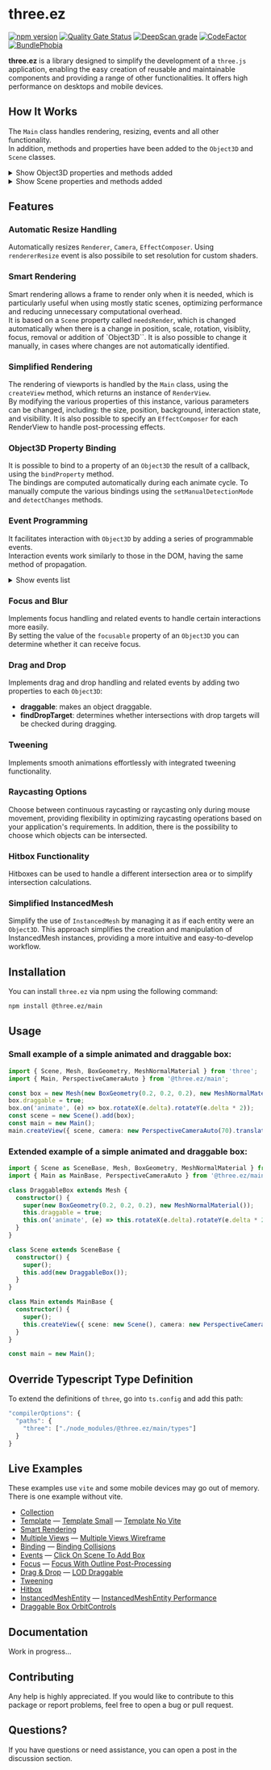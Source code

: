 # three.ez

[![npm version](https://badge.fury.io/js/@three.ez%2Fmain.svg)](https://badge.fury.io/js/@three.ez%2Fmain)
[![Quality Gate Status](https://sonarcloud.io/api/project_badges/measure?project=agargaro_three.ez&metric=alert_status)](https://sonarcloud.io/summary/new_code?id=agargaro_three.ez)
[![DeepScan grade](https://deepscan.io/api/teams/21196/projects/25445/branches/796375/badge/grade.svg)](https://deepscan.io/dashboard#view=project&tid=21196&pid=25445&bid=796375)
[![CodeFactor](https://www.codefactor.io/repository/github/agargaro/three.ez/badge)](https://www.codefactor.io/repository/github/agargaro/three.ez)
[![BundlePhobia](https://badgen.net/bundlephobia/min/@three.ez/main)](https://bundlephobia.com/package/@three.ez/main)

**three.ez** is a library designed to simplify the development of a `three.js` application, enabling the easy creation of reusable and maintainable components and providing a range of other functionalities.
It offers high performance on desktops and mobile devices.

## How It Works

The `Main` class handles rendering, resizing, events and all other functionality. <br>
In addition, methods and properties have been added to the `Object3D` and `Scene` classes.

<details>
  <summary>Show Object3D properties and methods added</summary>

  ```typescript
  interface Object3DExtPrototype {
    enabled: boolean;
    interceptByRaycaster: boolean;
    hitboxes: Mesh[];
    focusable: boolean;
    draggable: boolean;
    findDropTarget: boolean;
    scene: Scene;
    cursor: Cursor;
    cursorDrag: Cursor;
    cursorDrop: Cursor;
    needsRender: boolean;
    get hovered(): boolean;
    get focused(): boolean;
    get clicking(): boolean;
    get dragging(): boolean;
    get enabledState(): boolean;
    get firstFocusable(): Object3D;
    applyFocus(): void;
    applyBlur(): void;
    on(type: string | string[], listener: (args?: any) => void): (args?: any) => void;
    hasEvent(type: string, listener: (args?: any) => void): boolean;
    off(type: string, listener: (args?: any) => void): void;
    trigger(type: string, args?: any): void;
    triggerAncestor(type: string, args?: any): void;
    setManualDetectionMode(): void;
    detectChanges(recursive?: boolean): void;
    bindProperty(property: string, getCallback: () => any, renderOnChange?: boolean): this;
    unbindProperty(property: string): this;
    tween(): Tween<Object3D>;
  }
  ```
</details>

<details>
  <summary>Show Scene properties and methods added</summary>

  ```typescript
  interface SceneExtPrototype {
    continousRaycasting: boolean;
    continousRaycastingDropTarget: boolean;
    intersections: IntersectionExt[];
    intersectionsDropTarget: IntersectionExt[];
    focusedObject: Object3D;
    blurOnClickOut: boolean;
    timeScale: number;
    totalTime: number;
    activeSmartRendering(): this;
    focus(target?: Object3D): void;
  }
  ```
</details>

## Features

### Automatic Resize Handling

Automatically resizes `Renderer`, `Camera`, `EffectComposer`. Using `rendererResize` event is also possibile to set resolution for custom shaders.

### Smart Rendering

Smart rendering allows a frame to render only when it is needed, which is particularly useful when using mostly static scenes, optimizing performance and reducing unnecessary computational overhead. <br>
It is based on a `Scene` property called `needsRender`, which is changed automatically when there is a change in position, scale, rotation, visiblity, focus, removal or addition of `Object3D``.
It is also possible to change it manually, in cases where changes are not automatically identified.

### Simplified Rendering

The rendering of viewports is handled by the `Main` class, using the `createView` method, which returns an instance of `RenderView`. <br>
By modifying the various properties of this instance, various parameters can be changed, including: the size, position, background, interaction state, and visibility. 
It is also possible to specify an `EffectComposer` for each RenderView to handle post-processing effects.

### Object3D Property Binding

It is possible to bind to a property of an `Object3D` the result of a callback, using the `bindProperty` method. <br>
The bindings are computed automatically during each animate cycle.
To manually compute the various bindings using the `setManualDetectionMode` and `detectChanges` methods.

### Event Programming

It facilitates interaction with `Object3D` by adding a series of programmable events. <br>
Interaction events work similarly to those in the DOM, having the same method of propagation.

<details>
  <summary>Show events list</summary>
  <table>
    <tr>
      <th colspan="9" width="1000">Interaction Events</th>
    </tr>
    <tr>
      <td>pointerover</td>
      <td>pointerenter</td>
      <td>pointerout</td>
      <td>pointerleave</td>
      <td>pointermove</td>
      <td>pointerdown</td>
      <td>pointerup</td>
      <td>click</td>
      <td>dblclick</td>
    </tr>
    <tr>
      <td>pointerintersection</td>
      <td>wheel</td>
      <td>focusin</td>
      <td>focusout</td>
      <td>focus</td>
      <td>blur</td>
      <td>keydown</td>
      <td>keyup</td>
      <td></td>
    </tr>
    <tr>
      <td>drag</td>
      <td>dragstart</td>
      <td>dragend</td>
      <td>dragcancel</td>
      <td>dragenter</td>
      <td>dragover</td>
      <td>dragleave</td>
      <td>drop</td>
      <td></td>
    </tr>
  </table>

  <table>
    <tr>
      <th colspan="5" width="1000">Update Events</th>
    </tr>
    <tr>
      <td>positionchange</td>
      <td>scalechange</td>
      <td>rotationchange</td>
      <td>enabledchange</td>
      <td>visiblechange</td>
    </tr>
  </table>

  <table>
    <tr>
      <th colspan="4" width="1000">Misc Events</th>
    </tr>
    <tr>
      <td>rendererresize</td>
      <td>beforeanimate</td>
      <td>animate</td>
      <td>afteranimate</td>
    </tr>
  </table>
</details>

### Focus and Blur

Implements focus handling and related events to handle certain interactions more easily. <br>
By setting the value of the `focusable` property of an `Object3D` you can determine whether it can receive focus.

### Drag and Drop

Implements drag and drop handling and related events by adding two properties to each `Object3D`:
- **draggable**: makes an object draggable.
- **findDropTarget**: determines whether intersections with drop targets will be checked during dragging.

### Tweening

Implements smooth animations effortlessly with integrated tweening functionality.

### Raycasting Options

Choose between continuous raycasting or raycasting only during mouse movement, providing flexibility in optimizing raycasting operations based on your application's requirements. In addition, there is the possibility to choose which objects can be intersected.

### Hitbox Functionality

Hitboxes can be used to handle a different intersection area or to simplify intersection calculations. 

### Simplified InstancedMesh

Simplify the use of `InstancedMesh` by managing it as if each entity were an `Object3D`. This approach simplifies the creation and manipulation of InstancedMesh instances, providing a more intuitive and easy-to-develop workflow.

## Installation

You can install `three.ez` via npm using the following command:

```bash
npm install @three.ez/main
```

## Usage

### Small example of a simple animated and draggable box:

```typescript
import { Scene, Mesh, BoxGeometry, MeshNormalMaterial } from 'three';
import { Main, PerspectiveCameraAuto } from '@three.ez/main';

const box = new Mesh(new BoxGeometry(0.2, 0.2, 0.2), new MeshNormalMaterial());
box.draggable = true;
box.on('animate', (e) => box.rotateX(e.delta).rotateY(e.delta * 2));
const scene = new Scene().add(box);
const main = new Main();
main.createView({ scene, camera: new PerspectiveCameraAuto(70).translateZ(1) });
```

### Extended example of a simple animated and draggable box:

```typescript
import { Scene as SceneBase, Mesh, BoxGeometry, MeshNormalMaterial } from 'three';
import { Main as MainBase, PerspectiveCameraAuto } from '@three.ez/main';

class DraggableBox extends Mesh {
  constructor() {
    super(new BoxGeometry(0.2, 0.2, 0.2), new MeshNormalMaterial());
    this.draggable = true;
    this.on('animate', (e) => this.rotateX(e.delta).rotateY(e.delta * 2));
  }
}

class Scene extends SceneBase {
  constructor() {
    super();
    this.add(new DraggableBox());
  }
}

class Main extends MainBase {
  constructor() {
    super();
    this.createView({ scene: new Scene(), camera: new PerspectiveCameraAuto(70).translateZ(1) });
  }
}

const main = new Main();
```

## Override Typescript Type Definition

To extend the definitions of `three`, go into `ts.config` and add this path:

```javascript
"compilerOptions": {
  "paths": {
    "three": ["./node_modules/@three.ez/main/types"]
  }
}
```

## Live Examples

These examples use `vite` and some mobile devices may go out of memory. 
There is one example without vite.

- [Collection](https://stackblitz.com/@agargaro/collections/three-ez)
- [Template](https://stackblitz.com/edit/three-ez-template?file=src%2Fmain.ts)
— [Template Small](https://stackblitz.com/edit/three-ez-template-small?file=src%2Fmain.ts)
— [Template No Vite](https://stackblitz.com/edit/three-ez-template-no-vite?file=index.ts)
- [Smart Rendering](https://stackblitz.com/edit/three-ez-smart-rendering?file=src%2Fmain.ts)
- [Multiple Views](https://stackblitz.com/edit/three-ez-multiple-views?file=src%2Fmain.ts)
— [Multiple Views Wireframe](https://stackblitz.com/edit/three-ez-multiple-views-wireframe?file=src%2Fmain.ts)
- [Binding](https://stackblitz.com/edit/three-ez-binding?file=src%2Fmain.ts)
— [Binding Collisions](https://stackblitz.com/edit/three-ez-binding-collisions?file=src%2Fmain.ts)
- [Events](https://stackblitz.com/edit/three-ez-events?file=src%2Fmain.ts)
— [Click On Scene To Add Box](https://stackblitz.com/edit/three-ez-click-on-scene-to-add-box?file=src%2Fmain.ts)
- [Focus]()
— [Focus With Outline Post-Processing]()
- [Drag & Drop]()
— [LOD Draggable]()
- [Tweening]()
- [Hitbox]()
- [InstancedMeshEntity]()
— [InstancedMeshEntity Performance]()
- [Draggable Box OrbitControls]()

## Documentation

Work in progress...

## Contributing

Any help is highly appreciated. If you would like to contribute to this package or report problems, feel free to open a bug or pull request.

## Questions?

If you have questions or need assistance, you can open a post in the discussion section.
